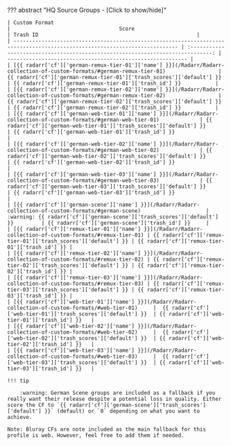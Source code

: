 ??? abstract "HQ Source Groups - [Click to show/hide]"

    | Custom Format                                                                                                               |                                   Score                                         | Trash ID                                                   |
    | --------------------------------------------------------------------------------------------------------------------------- | :-----------------------------------------------------------------------------: | ---------------------------------------------------------- |
    | [{{ radarr['cf']['german-remux-tier-01']['name'] }}](/Radarr/Radarr-collection-of-custom-formats/#german-remux-tier-01)                 | {{ radarr['cf']['german-remux-tier-01']['trash_scores']['default'] }}                 | {{ radarr['cf']['german-remux-tier-01']['trash_id'] }}           |
    | [{{ radarr['cf']['german-remux-tier-02']['name'] }}](/Radarr/Radarr-collection-of-custom-formats/#german-remux-tier-02)                 | {{ radarr['cf']['german-remux-tier-02']['trash_scores']['default'] }}                 | {{ radarr['cf']['german-remux-tier-02']['trash_id'] }}           |
    | [{{ radarr['cf']['german-web-tier-01']['name'] }}](/Radarr/Radarr-collection-of-custom-formats/#german-web-tier-01)             | {{ radarr['cf']['german-web-tier-01']['trash_scores']['default'] }}             | {{ radarr['cf']['german-web-tier-01']['trash_id'] }}                  |
    | [{{ radarr['cf']['german-web-tier-02']['name'] }}](/Radarr/Radarr-collection-of-custom-formats/#german-web-tier-02)             | {{ radarr['cf']['german-web-tier-02']['trash_scores']['default'] }}             | {{ radarr['cf']['german-web-tier-02']['trash_id'] }}                  |
    | [{{ radarr['cf']['german-web-tier-03']['name'] }}](/Radarr/Radarr-collection-of-custom-formats/#german-web-tier-03)             | {{ radarr['cf']['german-web-tier-03']['trash_scores']['default'] }}             | {{ radarr['cf']['german-web-tier-03']['trash_id'] }}                  |
    | [{{ radarr['cf']['german-scene']['name'] }}](/Radarr/Radarr-collection-of-custom-formats/#german-scene)                     | :warning: {{ radarr['cf']['german-scene']['trash_scores']['default'] }}         | {{ radarr['cf']['german-scene']['trash_id'] }}     |
    | [{{ radarr['cf']['remux-tier-01']['name'] }}](/Radarr/Radarr-collection-of-custom-formats/#remux-tier-01) | {{ radarr['cf']['remux-tier-01']['trash_scores']['default'] }} | {{ radarr['cf']['remux-tier-01']['trash_id'] }} |
    | [{{ radarr['cf']['remux-tier-02']['name'] }}](/Radarr/Radarr-collection-of-custom-formats/#remux-tier-02) | {{ radarr['cf']['remux-tier-02']['trash_scores']['default'] }} | {{ radarr['cf']['remux-tier-02']['trash_id'] }} |
    | [{{ radarr['cf']['remux-tier-03']['name'] }}](/Radarr/Radarr-collection-of-custom-formats/#remux-tier-03) | {{ radarr['cf']['remux-tier-03']['trash_scores']['default'] }} | {{ radarr['cf']['remux-tier-03']['trash_id'] }} |
    | [{{ radarr['cf']['web-tier-01']['name'] }}](/Radarr/Radarr-collection-of-custom-formats/#web-tier-01)     |  {{ radarr['cf']['web-tier-01']['trash_scores']['default'] }}  | {{ radarr['cf']['web-tier-01']['trash_id'] }}   |
    | [{{ radarr['cf']['web-tier-02']['name'] }}](/Radarr/Radarr-collection-of-custom-formats/#web-tier-02)     |  {{ radarr['cf']['web-tier-02']['trash_scores']['default'] }}  | {{ radarr['cf']['web-tier-02']['trash_id'] }}   |
    | [{{ radarr['cf']['web-tier-03']['name'] }}](/Radarr/Radarr-collection-of-custom-formats/#web-tier-03)     |  {{ radarr['cf']['web-tier-03']['trash_scores']['default'] }}  | {{ radarr['cf']['web-tier-03']['trash_id'] }}   |

    !!! tip

        :warning: German Scene groups are included as a fallback if you really want their release despite a potential loss in quality. Either score the CF to `{{ radarr['cf']['german-scene']['trash_scores']['default'] }}` (default) or `0` depending on what you want to achieve.

    Note: Bluray CFs are note included as the main fallback for this profile is web. However, feel free to add them if needed.
